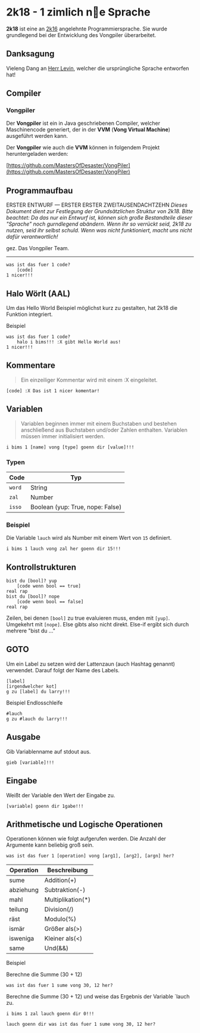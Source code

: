 # 2k18 - 1 zimlich n:icecream:e Sprache

**2k18** ist eine an [2k16](https://github.com/HerrLevin/2k16-spec) angelehnte Programmiersprache. Sie wurde grundlegend bei der Entwicklung des Vongpiler überarbeitet.

## Danksagung

Vieleng Dang an [Herr Levin](https://github.com/HerrLevin), welcher die ursprüngliche Sprache entworfen hat!

## Compiler

### Vongpiler

Der **Vongpiler** ist ein in Java geschriebenen Compiler, welcher Maschinencode generiert, der in der **VVM** (**Vong Virtual Machine**) ausgeführt werden kann.

Der **Vongpiler** wie auch die **VVM** können in folgendem Projekt heruntergeladen werden:

[https://github.com/MastersOfDesaster/VongPiler](https://github.com/MastersOfDesaster/VongPiler)

## Programmaufbau

ERSTER ENTWURF &mdash; ERSTER ERSTER ZWEITAUSENDACHTZEHN
*Dieses Dokument dient zur Festlegung der Grundsätzlichen Struktur von 2k18. Bitte beachtet: Da das nur ein Entwurf ist, können sich große Bestandteile dieser "Sprache" noch gurndlegend abändern. Wenn ihr so verrückt seid, 2k18 zu nutzen, seid ihr selbst schuld. Wenn was nicht funktioniert, macht uns nicht dafür verantwortlich!*

gez. Das Vongpiler Team.

---

```2k18
was ist das fuer 1 code?
    [code]
1 nicer!!!
```

## Halo Wörlt (AAL)

Um das Hello World Beispiel möglichst kurz zu gestalten, hat 2k18 die Funktion integriert.

Beispiel

```2k18
was ist das fuer 1 code?
    halo i bims!!! :X gibt Hello World aus!
1 nicer!!!
```

## Kommentare

> Ein einzeiliger Kommentar wird mit einem :X eingeleitet.

```2k18
[code] :X Das ist 1 nicer komentar!
```

## Variablen

> Variablen beginnen immer mit einem Buchstaben und bestehen anschließend aus Buchstaben und/oder Zahlen enthalten. Variablen müssen immer initialisiert werden.

```2k18
i bims 1 [name] vong [type] goenn dir [value]!!!
```

### Typen

| Code   | Typ                                  |
| ------ | ------------------------------------ |
| `word` | String                               |
| `zal`  | Number                               |
| `isso` | Boolean (yup: True, nope: False)     |

### Beispiel

Die Variable `lauch` wird als Number mit einem Wert von `15` definiert.

```2k18
i bims 1 lauch vong zal her goenn dir 15!!!
```

## Kontrollstrukturen

```2k18
bist du [bool]? yup
    [code wenn bool == true]
real rap
bist du [bool]? nope
    [code wenn bool == false]
real rap
```

Zeilen, bei denen `[bool]` zu true evaluieren muss, enden mit `[yup]`. Umgekehrt mit `[nope]`. Else gibts also nicht direkt. Else-if ergibt sich durch mehrere "bist du ..."

## GOTO

Um ein Label zu setzen wird der Lattenzaun (auch Hashtag genannt) verwendet. Darauf folgt der Name des Labels.

```2k18
[label]
[irgendwelcher kot]
g zu [label] du larry!!!
```

Beispiel Endlosschleife

```2k18
#lauch
g zu #lauch du larry!!!
```

## Ausgabe

Gib Variablenname auf stdout aus.

```2k18
gieb [variable]!!!
```

## Eingabe

Weißt der Variable den Wert der Eingabe zu.

```2k18
[variable] goenn dir 1gabe!!!
```

## Arithmetische und Logische Operationen

Operationen können wie folgt aufgerufen werden. Die Anzahl der Argumente kann beliebig groß sein.

```2k18
was ist das fuer 1 [operation] vong [arg1], [arg2], [argn] her?
```

|Operation  |Beschreibung           |
|-----------|-----------------------|
|sume       |Addition(+)            |
|abziehung  |Subtraktion(-)         |
|mahl       |Multiplikation(*)      |
|teilung    |Division(/)            |
|räst       |Modulo(%)              |
|ismär      |Größer als(>)          |
|isweniga   |Kleiner als(<)         |
|same       |Und(&&)                |

Beispiel

Berechne die Summe (30 + 12)

```2k18
was ist das fuer 1 sume vong 30, 12 her?
```

Berechne die Summe (30 + 12) und weise das Ergebnis der Variable `lauch zu.

```2k18
i bims 1 zal lauch goenn dir 0!!!

lauch goenn dir was ist das fuer 1 sume vong 30, 12 her?
```
